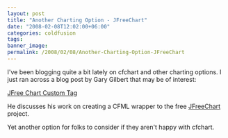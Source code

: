 ```yaml
---
layout: post
title: "Another Charting Option - JFreeChart"
date: "2008-02-08T12:02:00+06:00"
categories: coldfusion 
tags: 
banner_image: 
permalink: /2008/02/08/Another-Charting-Option-JFreeChart
---
```


I've been blogging quite a bit lately on cfchart and other charting options. I just ran across a blog post by Gary Gilbert that may be of interest:

<a href="http://www.garyrgilbert.com/blog/index.cfm/2008/2/8/JFree-Chart-Custom-Tag">JFree Chart Custom Tag</a>

He discusses his work on creating a CFML wrapper to the free <a href="http://www.jfree.org/jfreechart/">JFreeChart</a> project. 

Yet another option for folks to consider if they aren't happy with cfchart.
